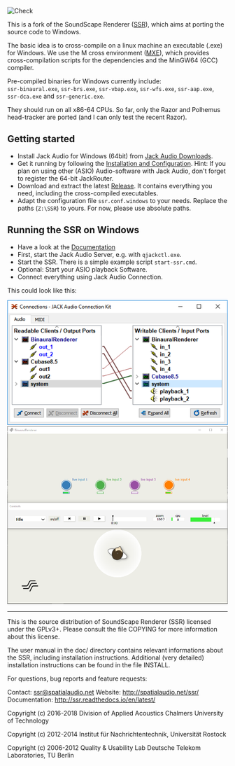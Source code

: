 ![Check](https://travis-ci.com/chris-hld/ssr.svg?branch=ssr-windows)

This is a fork of the SoundScape Renderer ([SSR](https://github.com/SoundScapeRenderer/ssr)), which aims at porting the source code to Windows.

The basic idea is to cross-compile on a linux machine an executable (.exe) for Windows.
We use the M cross environment ([MXE](http://mxe.cc/)), which provides cross-compilation scripts for the dependencies and the MinGW64 (GCC) compiler.

Pre-compiled binaries for Windows currently include:   
 `ssr-binaural.exe`, `ssr-brs.exe`, `ssr-vbap.exe`, `ssr-wfs.exe`, `ssr-aap.exe`, `ssr-dca.exe` and `ssr-generic.exe`.

They should run on all x86-64 CPUs. 
So far, only the Razor and Polhemus head-tracker are ported (and I can only test the recent Razor).


Getting started
---------------
* Install Jack Audio for Windows (64bit) from [Jack Audio Downloads](http://www.jackaudio.org/downloads/).
* Get it running by following the [Installation and Configuration](http://jackaudio.org/faq/jack_on_windows.html).
  Hint: If you plan on using other (ASIO) Audio-software with Jack Audio, don't forget to register the 64-bit JackRouter.
* Download and extract the latest [Release](https://github.com/chris-hld/ssr/releases).
It contains everything you need, including the cross-compiled executables.
* Adapt the configuration file `ssr.conf.windows` to your needs. Replace the paths (`Z:\SSR`) to yours. For now, please use absolute paths.

Running the SSR on Windows
--------------------------
* Have a look at the [Documentation](http://ssr.readthedocs.io/en/latest/operation.html#running-the-ssr)
* First, start the Jack Audio Server, e.g. with `qjackctl.exe`.
* Start the SSR. There is a simple example script `start-ssr.cmd`.
* Optional: Start your ASIO playback Software.
* Connect everything using Jack Audio Connection.

This could look like this:

![Jack](doc/manual/images/screenshot_jack.png)
![SSR-Windows](doc/manual/images/screenshot_ssr-windows.png)


---

This is the source distribution of SoundScape Renderer (SSR) licensed under the
GPLv3+. Please consult the file COPYING for more information about this license.
 
The user manual in the doc/ directory contains relevant informations about the
SSR, including installation instructions. Additional (very detailed)
installation instructions can be found in the file INSTALL.

For questions, bug reports and feature requests:

Contact:       ssr@spatialaudio.net
Website:       http://spatialaudio.net/ssr/
Documentation: http://ssr.readthedocs.io/en/latest/

Copyright (c) 2016-2018 Division of Applied Acoustics
                        Chalmers University of Technology
                        
Copyright (c) 2012-2014 Institut für Nachrichtentechnik, Universität Rostock

Copyright (c) 2006-2012 Quality & Usability Lab
Deutsche Telekom Laboratories, TU Berlin

